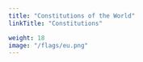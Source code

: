 ```yaml
---
title: "Constitutions of the World"
linkTitle: "Constitutions"

weight: 18
image: "/flags/eu.png"
---
```

